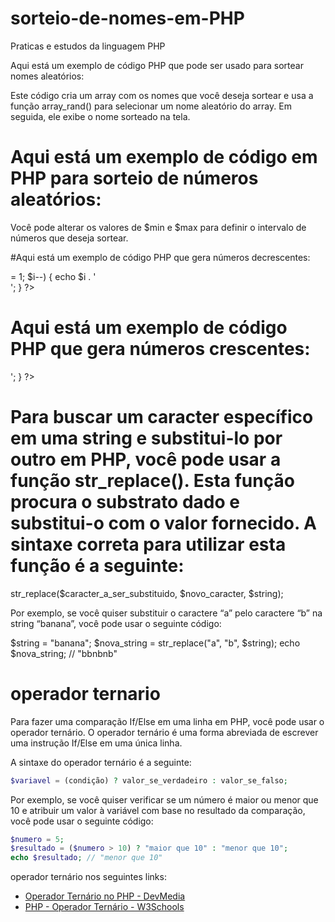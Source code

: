 # sorteio-de-nomes-em-PHP
Praticas e estudos da linguagem PHP

Aqui está um exemplo de código PHP que pode ser usado para sortear nomes aleatórios:

<?php
$nomes = array("João", "Maria", "Pedro", "Lucas", "Ana", "Julia");
$sorteado = array_rand($nomes);
echo $nomes[$sorteado];
?>

Este código cria um array com os nomes que você deseja sortear e usa a função array_rand() para selecionar um nome aleatório do array. Em seguida, ele exibe o nome sorteado na tela.

#  Aqui está um exemplo de código em PHP para sorteio de números aleatórios:

<?php
$min = 1;
$max = 100;
echo rand($min,$max);
?>

Você pode alterar os valores de $min e $max para definir o intervalo de números que deseja sortear.

#Aqui está um exemplo de código PHP que gera números decrescentes:

<?php
// Gera números decrescentes em PHP
for ($i = 10; $i >= 1; $i--) {
    echo $i . '<br>';
}
?>

# Aqui está um exemplo de código PHP que gera números crescentes:

<?php
// Gera números crescentes em PHP
for ($i = 1; $i <= 10; $i++) {
    echo $i . '<br>';
}
?>

# Para buscar um caracter específico em uma string e substitui-lo por outro em PHP, você pode usar a função str_replace(). Esta função procura o substrato dado e substitui-o com o valor fornecido. A sintaxe correta para utilizar esta função é a seguinte:

str_replace($caracter_a_ser_substituido, $novo_caracter, $string);


Por exemplo, se você quiser substituir o caractere “a” pelo caractere “b” na string “banana”, você pode usar o seguinte código:

$string = "banana";
$nova_string = str_replace("a", "b", $string);
echo $nova_string; // "bbnbnb"

# operador ternario 

Para fazer uma comparação If/Else em uma linha em PHP, você pode usar o operador ternário. O operador ternário é uma forma abreviada de escrever uma instrução If/Else em uma única linha.

A sintaxe do operador ternário é a seguinte:

```php
$variavel = (condição) ? valor_se_verdadeiro : valor_se_falso;
```

Por exemplo, se você quiser verificar se um número é maior ou menor que 10 e atribuir um valor à variável com base no resultado da comparação, você pode usar o seguinte código:

```php
$numero = 5;
$resultado = ($numero > 10) ? "maior que 10" : "menor que 10";
echo $resultado; // "menor que 10"
```
 operador ternário nos seguintes links:

- [Operador Ternário no PHP - DevMedia](https://www.devmedia.com.br/operador-ternario-no-php/37289)
- [PHP - Operador Ternário - W3Schools](https://www.w3schools.com/php/php_operators.asp)
